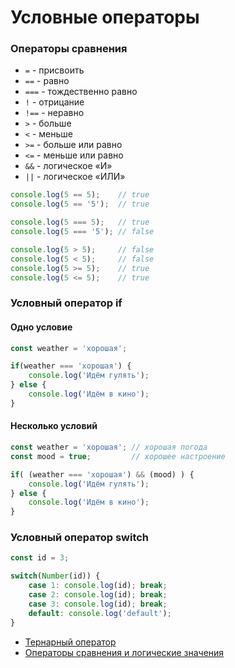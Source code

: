 # Условные операторы

<!-- xxxxxxxxxxxxxxxxxxxxxxxxxxxxxxxxxxxxxxxxxxxxxxxxxxxxxxx -->
### Операторы сравнения
<!-- xxxxxxxxxxxxxxxxxxxxxxxxxxxxxxxxxxxxxxxxxxxxxxxxxxxxxxx -->
- `=` - присвоить
- `==` - равно
- `===` - тождественно равно
- `!` - отрицание
- `!==` - неравно
- `>` - больше
- `<` - меньше
- `>=` - больше или равно
- `<=` - меньше или равно
- `&&` - логическое «И» 
- `||` - логическое «ИЛИ»


```js
console.log(5 == 5);    // true
console.log(5 == '5');  // true

console.log(5 === 5);   // true
console.log(5 === '5'); // false

console.log(5 > 5);     // false
console.log(5 < 5);     // false
console.log(5 >= 5);    // true
console.log(5 <= 5);    // true
```

<!-- xxxxxxxxxxxxxxxxxxxxxxxxxxxxxxxxxxxxxxxxxxxxxxxxxxxxxxx -->
### Условный оператор if
<!-- xxxxxxxxxxxxxxxxxxxxxxxxxxxxxxxxxxxxxxxxxxxxxxxxxxxxxxx -->

<!------------------------------------------------------------->
#### Одно условие
<!------------------------------------------------------------->
```js
const weather = 'хорошая';

if(weather === 'хорошая') {
	console.log('Идём гулять');
} else {
	console.log('Идём в кино');
}
```

<!------------------------------------------------------------->
#### Несколько условий
<!------------------------------------------------------------->
```js
const weather = 'хорошая'; // хорошая погода
const mood = true;         // хорошее настроение

if( (weather === 'хорошая') && (mood) ) {
    console.log('Идём гулять');
} else {
    console.log('Идём в кино');
}
```

<!-- xxxxxxxxxxxxxxxxxxxxxxxxxxxxxxxxxxxxxxxxxxxxxxxxxxxxxxx -->
### Условный оператор switch
<!-- xxxxxxxxxxxxxxxxxxxxxxxxxxxxxxxxxxxxxxxxxxxxxxxxxxxxxxx -->
```js
const id = 3;

switch(Number(id)) {
	case 1: console.log(id); break;
	case 2: console.log(id); break;
	case 3: console.log(id); break;
	default: console.log('default');
}
```


- [Тернарный оператор](https://learn.javascript.ru/ifelse#operator-voprositelnyy-znak)
- [Операторы сравнения и логические значения](https://learn.javascript.ru/comparison)
